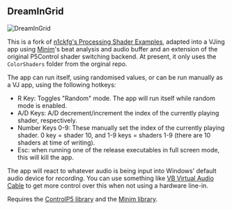 ## DreamInGrid 

![DreamInGrid](https://github.com/fridjemolk/DreamInGrid/assets/37674911/2f450d6e-97d3-44f4-8f71-90945b062f7a)

This is a fork of [n1ckfg's Processing Shader Examples](https://github.com/genekogan/Processing-Shader-Examples/), adapted into a VJing app using [Minim](https://code.compartmental.net/minim/)'s beat analysis and audio buffer and an extension of the original P5Control shader switching backend.
At present, it only uses the `ColorShaders` folder from the orginal repo. 

The app can run itself, using randomised values, or can be run manually as a VJ app, using the following hotkeys:

- R Key: Toggles "Random" mode. The app will run itself while random mode is enabled.
- A/D Keys: A/D decrement/increment the index of the currently playing shader, respectively. 
- Number Keys 0-9: These manually set the index of the currently playing shader. 0 key = shader 10, and 1-9 keys = shaders 1-9 (there are 10 shaders at time of writing).
- Esc: when running one of the release executables in full screen mode, this will kill the app. 

The app will react to whatever audio is being input into Windows' default audio device for *recording*. You can use something like [VB Virtual Audio Cable](https://vb-audio.com/Cable/) to get more control over this when not using a hardware line-in. 

Requires the [ControlP5 library](http://www.sojamo.de/libraries/controlP5/) and the [Minim library](https://code.compartmental.net/minim/).
